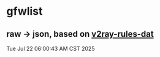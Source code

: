 # gfwlist
## raw -> json, based on [v2ray-rules-dat](https://github.com/Loyalsoldier/v2ray-rules-dat)
Tue Jul 22 06:00:43 AM CST 2025

